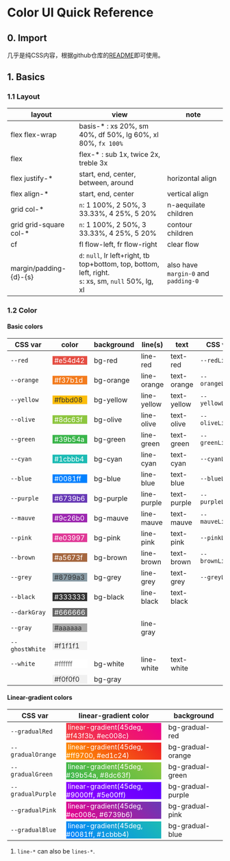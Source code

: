 # Color UI Quick Reference

## 0. Import

几乎是纯CSS内容，根据github仓库的[README](https://github.com/weilanwl/ColorUI)即可使用。

## 1. Basics

### 1.1 Layout

 layout                 |                          view                               |          note
----------------------- | ----------------------------------------------------------- | ---------------------
 flex flex-wrap         | basis-* : xs 20%, sm 40%, df 50%, lg 60%, xl 80%, `fx 100%` |
 flex                   | flex-* : sub 1x, twice 2x, treble 3x                        |
 flex justify-*         | start, end, center, between, around                         | horizontal align
 flex align-*           | start, end, center                                          | vertical align
 grid col-*             | `n`: 1 100%, 2 50%, 3 33.33%, 4 25%, 5 20%                  | n-aequilate children
 grid grid-square col-* | `n`: 1 100%, 2 50%, 3 33.33%, 4 25%, 5 20%                  | contour children
 cf                     | fl flow-left, fr flow-right                                 | clear flow
 margin/padding-{d}-{s} | `d`: `null`, lr left+right, tb top+bottom, top, bottom, left, right. <br/> `s`: xs, sm, `null` 50%, lg, xl  | also have `margin-0` and `padding-0`

### 1.2 Color

#### Basic colors

 CSS var        | color                                                                         | background | line(s)    | text        | CSS var         | color                                                                            | background
--------------- | ----------------------------------------------------------------------------- | --------- | ----------- | ----------- | --------------- | -------------------------------------------------------------------------------- | --------------
 `--red`        | <div style="background-color: #e54d42;color: #fff;">&nbsp;#e54d42&nbsp;</div> | bg-red    | line-red    | text-red    | `--redLight`    | <div style="background-color: #fadbd9;color: #e54d42;">&nbsp;#fadbd9&nbsp;</div> | .bg-red.light
 `--orange`     | <div style="background-color: #f37b1d;color: #fff;">&nbsp;#f37b1d&nbsp;</div> | bg-orange | line-orange | text-orange | `--orangeLight` | <div style="background-color: #fde6d2;color: #f37b1d;">&nbsp;#fde6d2&nbsp;</div> | .bg-orange.light
 `--yellow`     | <div style="background-color: #fbbd08;color: #333;">&nbsp;#fbbd08&nbsp;</div> | bg-yellow | line-yellow | text-yellow | `--yellowLight` | <div style="background-color: #fef2ce;color: #fbbd08;">&nbsp;#fef2ce&nbsp;</div> | .bg-yellow.light
 `--olive`      | <div style="background-color: #8dc63f;color: #fff;">&nbsp;#8dc63f&nbsp;</div> | bg-olive  | line-olive  | text-olive  | `--oliveLight`  | <div style="background-color: #e8f4d9;color: #8dc63f;">&nbsp;#e8f4d9&nbsp;</div> | .bg-olive.light
 `--green`      | <div style="background-color: #39b54a;color: #fff;">&nbsp;#39b54a&nbsp;</div> | bg-green  | line-green  | text-green  | `--greenLight`  | <div style="background-color: #d7f0db;color: #39b54a;">&nbsp;#d7f0db&nbsp;</div> | .bg-green.light
 `--cyan`       | <div style="background-color: #1cbbb4;color: #fff;">&nbsp;#1cbbb4&nbsp;</div> | bg-cyan   | line-cyan   | text-cyan   | `--cyanLight`   | <div style="background-color: #d2f1f0;color: #1cbbb4;">&nbsp;#d2f1f0&nbsp;</div> | .bg-cyan.light
 `--blue`       | <div style="background-color: #0081ff;color: #fff;">&nbsp;#0081ff&nbsp;</div> | bg-blue   | line-blue   | text-blue   | `--blueLight`   | <div style="background-color: #cce6ff;color: #0081ff;">&nbsp;#cce6ff&nbsp;</div> | .bg-blue.light
 `--purple`     | <div style="background-color: #6739b6;color: #fff;">&nbsp;#6739b6&nbsp;</div> | bg-purple | line-purple | text-purple | `--purpleLight` | <div style="background-color: #e1d7f0;color: #6739b6;">&nbsp;#e1d7f0&nbsp;</div> | .bg-purple.light
 `--mauve`      | <div style="background-color: #9c26b0;color: #fff;">&nbsp;#9c26b0&nbsp;</div> | bg-mauve  | line-mauve  | text-mauve  | `--mauveLight`  | <div style="background-color: #ebd4ef;color: #9c26b0;">&nbsp;#ebd4ef&nbsp;</div> | .bg-mauve.light
 `--pink`       | <div style="background-color: #e03997;color: #fff;">&nbsp;#e03997&nbsp;</div> | bg-pink   | line-pink   | text-pink   | `--pinkLight`   | <div style="background-color: #f9d7ea;color: #e03997;">&nbsp;#f9d7ea&nbsp;</div> | .bg-pink.light
 `--brown`      | <div style="background-color: #a5673f;color: #fff;">&nbsp;#a5673f&nbsp;</div> | bg-brown  | line-brown  | text-brown  | `--brownLight`  | <div style="background-color: #ede1d9;color: #a5673f;">&nbsp;#ede1d9&nbsp;</div> | .bg-brown.light
 `--grey`       | <div style="background-color: #8799a3;color: #333;">&nbsp;#8799a3&nbsp;</div> | bg-grey   | line-grey   | text-grey   | `--greyLight`   | <div style="background-color: #e7ebed;color: #8799a3;">&nbsp;#e7ebed&nbsp;</div> | .bg-grey.light
 `--black`      | <div style="background-color: #333333;color: #fff;">&nbsp;#333333&nbsp;</div> | bg-black  | line-black  | text-black  |
 `--darkGray`   | <div style="background-color: #666666;color: #fff;">&nbsp;#666666&nbsp;</div> |
 `--gray`       | <div style="background-color: #aaaaaa;color: #333;">&nbsp;#aaaaaa&nbsp;</div> | &nbsp;    | line-gray
 `--ghostWhite` | <div style="background-color: #f1f1f1;color: #333;">&nbsp;#f1f1f1&nbsp;</div> |
 `--white`      | <div style="background-color: #ffffff;color: #666;">&nbsp;#ffffff&nbsp;</div> | bg-white  | line-white  | text-white
 &nbsp;         | <div style="background-color: #f0f0f0;color: #333;">&nbsp;#f0f0f0&nbsp;</div> | bg-gray

#### Linear-gradient colors

 CSS var           | linear-gradient color                                                                                                                           | background
------------------ | ----------------------------------------------------------------------------------------------------------------------------------------------- | ---------------
 `--gradualRed`    | <div style="background-image: linear-gradient(45deg, #f43f3b, #ec008c);color: #fff;">&nbsp;linear-gradient(45deg, #f43f3b, #ec008c)&nbsp;</div> | bg-gradual-red
 `--gradualOrange` | <div style="background-image: linear-gradient(45deg, #ff9700, #ed1c24);color: #fff;">&nbsp;linear-gradient(45deg, #ff9700, #ed1c24)&nbsp;</div> | bg-gradual-orange
 `--gradualGreen`  | <div style="background-image: linear-gradient(45deg, #39b54a, #8dc63f);color: #fff;">&nbsp;linear-gradient(45deg, #39b54a, #8dc63f)&nbsp;</div> | bg-gradual-green
 `--gradualPurple` | <div style="background-image: linear-gradient(45deg, #9000ff, #5e00ff);color: #fff;">&nbsp;linear-gradient(45deg, #9000ff, #5e00ff)&nbsp;</div> | bg-gradual-purple
 `--gradualPink`   | <div style="background-image: linear-gradient(45deg, #ec008c, #6739b6);color: #fff;">&nbsp;linear-gradient(45deg, #ec008c, #6739b6)&nbsp;</div> | bg-gradual-pink
 `--gradualBlue`   | <div style="background-image: linear-gradient(45deg, #0081ff, #1cbbb4);color: #fff;">&nbsp;linear-gradient(45deg, #0081ff, #1cbbb4)&nbsp;</div> | bg-gradual-blue

1. `line-*` can also be `lines-*`.
